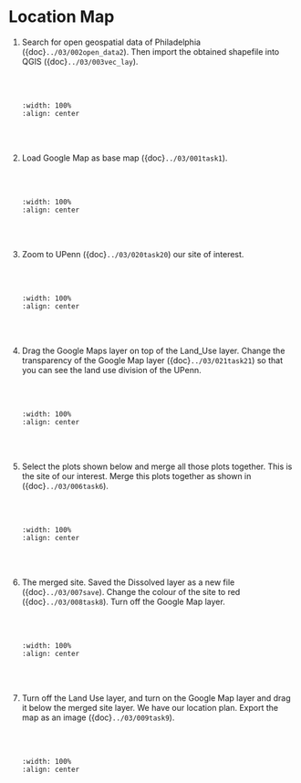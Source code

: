# Location Map

1.  Search for open geospatial data of Philadelphia ({doc}`../03/002open_data2`). Then import the obtained shapefile into QGIS ({doc}`../03/003vec_lay`).

    <br/><br/>
    ```{image} ../../_static/020workflow11/img1.png
    :width: 100%
    :align: center
    ```
    <br/><br/>

2. Load Google Map as base map ({doc}`../03/001task1`).

    <br/><br/>
    ```{image} ../../_static/020workflow11/img2.png
    :width: 100%
    :align: center
    ```
    <br/><br/>

3. Zoom to UPenn ({doc}`../03/020task20`) our site of interest.

    <br/><br/>
    ```{image} ../../_static/020workflow11/img3.png
    :width: 100%
    :align: center
    ```
    <br/><br/>

4. Drag the Google Maps layer on top of the Land_Use layer. Change the transparency of the Google Map layer ({doc}`../03/021task21`) so that you can see the land use division of the UPenn.

    <br/><br/>
    ```{image} ../../_static/020workflow11/img4.png
    :width: 100%
    :align: center
    ```
    <br/><br/>

5. Select the plots shown below and merge all those plots together. This is the site of our interest. Merge this plots together as shown in ({doc}`../03/006task6`).

    <br/><br/>
    ```{image} ../../_static/020workflow11/img5.png
    :width: 100%
    :align: center
    ```
    <br/><br/>

6. The merged site. Saved the Dissolved layer as a new file ({doc}`../03/007save`). Change the colour of the site to red ({doc}`../03/008task8`). Turn off the Google Map layer.

    <br/><br/>
    ```{image} ../../_static/020workflow11/img6.png
    :width: 100%
    :align: center
    ```
    <br/><br/>

7. Turn off the Land Use layer, and turn on the Google Map layer and drag it below the merged site layer. We have our location plan. Export the map as an image ({doc}`../03/009task9`).

    <br/><br/>
    ```{image} ../../_static/020workflow11/img7.png
    :width: 100%
    :align: center
    ```
    <br/><br/>
